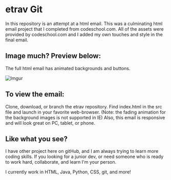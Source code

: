 # etrav Git
In this repository is an attempt at a html email. This was a culminating html email project that I completed from codeschool.com. All of the assets were provided by codeschool.com and I added my own touches and style in the final email.

## Image much? Preview below:
The full html email has animated backgrounds and buttons.

![Imgur](https://i.imgur.com/WhAnyWf.png)

## To view the email:
Clone, download, or branch the etrav repository. Find index.html in the src file and launch in your favorite web-browser. (Note: the fading animation for the background images is not supported in IE)
Also, this email is responsive and will look great on PC, tablet, or phone.

## Like what you see?
I have other project here on gitHub, and I am always trying to learn more coding skills. 
If you looking for a junior dev, or need someone who is ready to work hard, collaborate, and learn I'm your person.

I currently work in HTML, Java, Python, CSS, git, and more!

